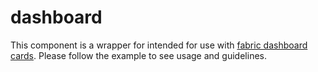 # dashboard

This component is a wrapper for intended for use with [fabric dashboard cards](https://github.com/OfficeDev/office-ui-fabric-react/tree/master/packages/dashboard/src/components/Card). Please follow the example to see usage and guidelines.